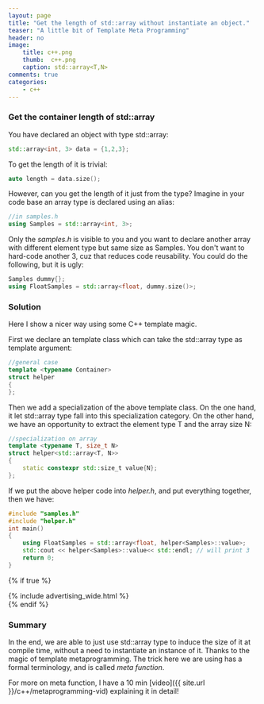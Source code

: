```yaml
---
layout: page
title: "Get the length of std::array without instantiate an object."
teaser: "A little bit of Template Meta Programming"
header: no
image:
    title: c++.png
    thumb:  c++.png
    caption: std::array<T,N> 
comments: true
categories:
    - c++
---
```


### Get the container length of std::array

You have declared an object with type std::array:

```cpp
std::array<int, 3> data = {1,2,3}; 
```

To get the length of it is trivial:

```cpp
auto length = data.size(); 
```

However, can you get the length of it just from the type? Imagine in your code base an array type is declared using an alias:

```cpp
//in samples.h
using Samples = std::array<int, 3>;
```

Only the *samples.h* is visible to you and you want to declare another array with different element type but same size as Samples. You don't want to hard-code another 3, cuz that reduces code reusability.
You could do the following, but it is ugly:

```cpp
Samples dummy{};
using FloatSamples = std::array<float, dummy.size()>;
```

### Solution
Here I show a nicer way using some C++ template magic.

First we declare an template class which can take the std::array type as template argument: 

```cpp
//general case
template <typename Container>
struct helper
{
};
```

Then we add a specialization of the above template class. On the one hand, it let std::array type fall into this specialization category. On the other hand, we have an opportunity to extract the element type T and the array size N:

```cpp 
//specialization on array
template <typename T, size_t N>
struct helper<std::array<T, N>>
{
	static constexpr std::size_t value{N};
};
```

If we put the above helper code into *helper.h*, and put everything together, then we have:

```cpp
#include "samples.h"
#include "helper.h"
int main()
{
	using FloatSamples = std::array<float, helper<Samples>::value>;
	std::cout << helper<Samples>::value<< std::endl; // will print 3
	return 0;
}
```

{% if true %}
<div class="ads">
{% include advertising_wide.html %}
</div><!-- /.ads -->
{% endif %}


### Summary

In the end, we are able to just use std::array type to induce the size of it at compile time, without a need to instantiate an instance of it. Thanks to the magic of template metaprogramming.
The trick here we are using has a formal terminology, and is called *meta function*. 

For more on meta function, I have a 10 min [video]({{ site.url }}/c++/metaprogramming-vid) explaining it in detail!

[1]: https://docs.google.com/presentation/d/e/2PACX-1vQwrivdqqBR8teLQ7prKtiDyMLSqgGBzTxfQ6BKXPVvpFpLRUQOmqTm57LEMIy3IIK14RTLcBcT-PCO/pub?start=false&loop=false&delayms=60000&slide=id.g1a727d4a2c_0_814
[2]: https://i.stack.imgur.com/lV7Ty.jpg
[3]: http://machinelearningmechanic.com/deep_learning/2019/09/04/cross-entropy-loss-derivative.html
[4]: https://www.tensorflow.org/tutorials/quickstart/beginner
[5]: https://i.stack.imgur.com/uGw1c.jpg

